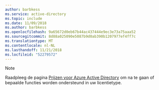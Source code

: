```yaml
---
author: barbkess
ms.service: active-directory
ms.topic: include
ms.date: 11/09/2018
ms.author: barbkess
ms.openlocfilehash: 9a65672d0eb67b44ac437444e9ec3e73a75aaa52
ms.sourcegitcommit: 8d88a025090e5087b9d0ab390b1207977ef4ff7c
ms.translationtype: MT
ms.contentlocale: nl-NL
ms.lasthandoff: 11/21/2018
ms.locfileid: "52279572"
---
```

> [!NOTE]
> Raadpleeg de pagina [Prijzen voor Azure Active Directory](https://azure.microsoft.com/pricing/details/active-directory/) om na te gaan of bepaalde functies worden ondersteund in uw licentietype. 

